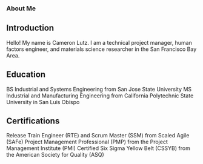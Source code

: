 ### About Me
## Introduction
Hello! My name is Cameron Lutz. I am a technical project manager, human factors engineer, and materials science researcher in the San Francisco Bay Area.

## Education
BS Industrial and Systems Engineering from San Jose State University
MS Industrial and Manufacturing Engineering from California Polytechnic State University in San Luis Obispo

## Certifications
Release Train Engineer (RTE) and Scrum Master (SSM) from Scaled Agile (SAFe)
Project Management Professional (PMP) from the Project Management Institute (PMI)
Certified Six Sigma Yellow Belt (CSSYB) from the American Society for Quality (ASQ)

<!--
**SirCameron1216/SirCameron1216** is a ✨ _special_ ✨ repository because its `README.md` (this file) appears on your GitHub profile.

Here are some ideas to get you started:

- 🔭 I’m currently working on ...
- 🌱 I’m currently learning ...
- 👯 I’m looking to collaborate on ...
- 🤔 I’m looking for help with ...
- 💬 Ask me about ...
- 📫 How to reach me: ...
- 😄 Pronouns: ...
- ⚡ Fun fact: ...
-->
